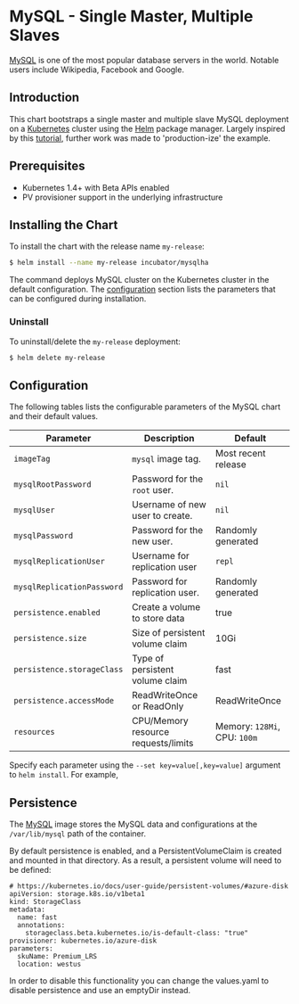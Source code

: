 # MySQL - Single Master, Multiple Slaves

[MySQL](https://MySQL.org) is one of the most popular database servers in the world. Notable users include Wikipedia, Facebook and Google.

## Introduction

This chart bootstraps a single master and multiple slave MySQL deployment on a [Kubernetes](http://kubernetes.io) cluster using the [Helm](https://helm.sh) package manager. Largely inspired by this [tutorial](https://kubernetes.io/docs/tutorials/stateful-application/run-replicated-stateful-application/), further work was made to 'production-ize' the example.

## Prerequisites

- Kubernetes 1.4+ with Beta APIs enabled
- PV provisioner support in the underlying infrastructure

## Installing the Chart

To install the chart with the release name `my-release`:

```bash
$ helm install --name my-release incubator/mysqlha
```

The command deploys MySQL cluster on the Kubernetes cluster in the default configuration. The [configuration](#configuration) section lists the parameters that can be configured during installation.

### Uninstall

To uninstall/delete the `my-release` deployment:

```bash
$ helm delete my-release
```

## Configuration

The following tables lists the configurable parameters of the MySQL chart and their default values.

| Parameter                  | Description                        | Default                                                    |
| -----------------------    | ---------------------------------- | ---------------------------------------------------------- |
| `imageTag`                 | `mysql` image tag.                 | Most recent release                                        |
| `mysqlRootPassword`        | Password for the `root` user.      | `nil`                                                      |
| `mysqlUser`                | Username of new user to create.    | `nil`                                                      |
| `mysqlPassword`            | Password for the new user.         | Randomly generated                                         |
| `mysqlReplicationUser`     | Username for replication user      | `repl`                                                     |
| `mysqlReplicationPassword` | Password for replication user.     | Randomly generated                                         |
| `persistence.enabled`      | Create a volume to store data      | true                                                       | 
| `persistence.size`         | Size of persistent volume claim    | 10Gi                                                       |
| `persistence.storageClass` | Type of persistent volume claim    | fast                                                       |
| `persistence.accessMode`   | ReadWriteOnce or ReadOnly          | ReadWriteOnce                                              |
| `resources`                | CPU/Memory resource requests/limits | Memory: `128Mi`, CPU: `100m`                              |

Specify each parameter using the `--set key=value[,key=value]` argument to `helm install`. For example,

## Persistence

The [MySQL](https://hub.docker.com/_/mysql/) image stores the MySQL data and configurations at the `/var/lib/mysql` path of the container.

By default persistence is enabled, and a PersistentVolumeClaim is created and mounted in that directory. As a result, a persistent volume will need to be defined:

```
# https://kubernetes.io/docs/user-guide/persistent-volumes/#azure-disk
apiVersion: storage.k8s.io/v1beta1
kind: StorageClass
metadata:
  name: fast
  annotations:
    storageclass.beta.kubernetes.io/is-default-class: "true"
provisioner: kubernetes.io/azure-disk
parameters:
  skuName: Premium_LRS
  location: westus
```

In order to disable this functionality you can change the values.yaml to disable persistence and use an emptyDir instead.